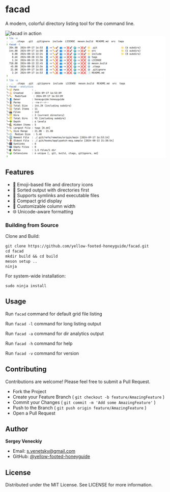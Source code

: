 # facad

A modern, colorful directory listing tool for the command line.

![facad in action](assets/demo_facad.jpg)
![facad in action](assets/long_listing_option.jpg)
![facad in action](assets/analytics_option.jpg)

## Features

- 🎨 Emoji-based file and directory icons
- 📁 Sorted output with directories first
- 🔗 Supports symlinks and executable files
- 🧩 Compact grid display
- 📏 Customizable column width
- 🌐 Unicode-aware formatting

### Building from Source

Clone and Build:

```
git clone https://github.com/yellow-footed-honeyguide/facad.git
cd facad
mkdir build && cd build
meson setup ..
ninja
```

For system-wide installation:

```
sudo ninja install
```

## Usage

Run `facad` command for default grid file listing

Run `facad -l` command for long listing output

Run `facad -a` command for dir analytics output

Run `facad -h` command for help

Run `facad -v` command for version


## Contributing

Contributions are welcome! Please feel free to submit a Pull Request.

- Fork the Project
- Create your Feature Branch ( `git checkout -b feature/AmazingFeature` )
- Commit your Changes ( `git commit -m 'Add some AmazingFeature'` )
- Push to the Branch ( `git push origin feature/AmazingFeature` )
- Open a Pull Request

## Author
**Sergey Veneckiy**
- Email: s.venetsky@gmail.com
- GitHub: [@yellow-footed-honeyguide](https://github.com/yellow-footed-honeyguide)


## License
Distributed under the MIT License. See LICENSE for more information.
